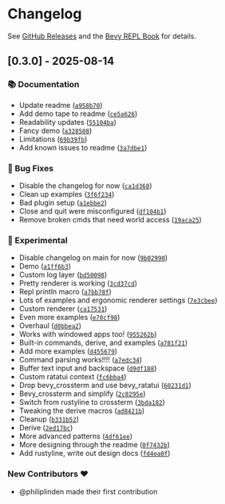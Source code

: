 # Changelog


See [GitHub Releases](https://github.com/philiplinden/bevy_repl/releases) and
the [Bevy REPL Book](https://philiplinden.github.io/bevy_repl) for details.

## [0.3.0] - 2025-08-14

### 📚 Documentation

- Update readme ([`a958b70`](https://github.com/philiplinden/bevy_repl/commit/a958b705327bd2623a7b98854ec84197ab1d9808))
- Add demo tape to readme ([`ce5a626`](https://github.com/philiplinden/bevy_repl/commit/ce5a62600c6dcc7c4af8d240fc202b7a00da6f06))
- Readability updates ([`55104ba`](https://github.com/philiplinden/bevy_repl/commit/55104ba0625ef91d54c16136e52e053d9abf7283))
- Fancy demo ([`a328508`](https://github.com/philiplinden/bevy_repl/commit/a328508202d64ad721aca2f60fd4186e978e0c38))
- Limitations ([`69b39fb`](https://github.com/philiplinden/bevy_repl/commit/69b39fb3109362e2fb6593032870d4884126fa1b))
- Add known issues to readme ([`3a7dbe1`](https://github.com/philiplinden/bevy_repl/commit/3a7dbe1c7eb931a82a4b755f797e2d92aaea7bef))

### 🐛 Bug Fixes

- Disable the changelog for now ([`ca1d368`](https://github.com/philiplinden/bevy_repl/commit/ca1d36876c9188de896cfc04990fd0ad7d3f6bf8))
- Clean up examples ([`3f6f234`](https://github.com/philiplinden/bevy_repl/commit/3f6f23478cb7fbd01e5b454cc2b9fa93857ff8d5))
- Bad plugin setup ([`a1ebbe2`](https://github.com/philiplinden/bevy_repl/commit/a1ebbe262f5e09933b2085c6acf93c0ff20bbb93))
- Close and quit were misconfigured ([`df104b1`](https://github.com/philiplinden/bevy_repl/commit/df104b1c2d681092473b18b247078bd3cd033c64))
- Remove broken cmds that need world access ([`19aca25`](https://github.com/philiplinden/bevy_repl/commit/19aca254c1bdd550ea37cc8e835d5ae61730bad3))

### 🧪 Experimental

- Disable changelog on main for now ([`9b02990`](https://github.com/philiplinden/bevy_repl/commit/9b02990de3259c45000b042907dcee764eb7ad8f))
- Demo ([`a1ff6b3`](https://github.com/philiplinden/bevy_repl/commit/a1ff6b35814d12e86fea38dd553c1ff1e7a432c0))
- Custom log layer ([`bd50098`](https://github.com/philiplinden/bevy_repl/commit/bd5009857148a6e4d3016c2539a1213aef5e0776))
- Pretty renderer is working ([`3cd37cd`](https://github.com/philiplinden/bevy_repl/commit/3cd37cd56beeb075ec2ef06ffba426b960b3c3b1))
- Repl println macro ([`a7bb78f`](https://github.com/philiplinden/bevy_repl/commit/a7bb78fe151ce3e30f634d93e67bb122611e465b))
- Lots of examples and ergonomic renderer settings ([`7e3cbee`](https://github.com/philiplinden/bevy_repl/commit/7e3cbee95dc8c65a2238c4f4056c618dd125e835))
- Custom renderer ([`ca17531`](https://github.com/philiplinden/bevy_repl/commit/ca17531f035b85ef7ff265ad74815acee74b532d))
- Even more examples ([`e70cf98`](https://github.com/philiplinden/bevy_repl/commit/e70cf9878b71bdbe277cfddfa1c6b983c0b28bf5))
- Overhaul ([`d0bbea2`](https://github.com/philiplinden/bevy_repl/commit/d0bbea2136678e53368615042bd024a6e4b8e075))
- Works with windowed apps too! ([`955262b`](https://github.com/philiplinden/bevy_repl/commit/955262b2e3b1df9d111bc8fc3851bc3f19fb2c06))
- Built-in commands, derive, and examples ([`a781f21`](https://github.com/philiplinden/bevy_repl/commit/a781f21f1222fb4c32c9b9307cff1b6074fd6329))
- Add more examples ([`d455679`](https://github.com/philiplinden/bevy_repl/commit/d4556793a22b81c1774cdc0cc951ae582520fe45))
- Command parsing works!!!! ([`a7edc34`](https://github.com/philiplinden/bevy_repl/commit/a7edc347aa086fe86df68ca95545277dce122ed3))
- Buffer text input and backspace ([`d9df188`](https://github.com/philiplinden/bevy_repl/commit/d9df188f28192f5d195f49c51f1842040da0e066))
- Custom ratatui context ([`fc6bba4`](https://github.com/philiplinden/bevy_repl/commit/fc6bba4f7a055d17baa655232bd9ce259dae3703))
- Drop bevy_crossterm and use bevy_ratatui ([`60231d1`](https://github.com/philiplinden/bevy_repl/commit/60231d1eaec85576ec8de5e6b330f41dba88506a))
- Bevy_crossterm and simplify ([`2c8295e`](https://github.com/philiplinden/bevy_repl/commit/2c8295ea553e6e66f28716d33e740b86c78fbfbc))
- Switch from rustyline to crossterm ([`3bda182`](https://github.com/philiplinden/bevy_repl/commit/3bda18256f6c90c34547ae6345172d4d95a8ffa5))
- Tweaking the derive macros ([`ad8421b`](https://github.com/philiplinden/bevy_repl/commit/ad8421ba2191beb8d994fe792e465b2474aa66c1))
- Cleanup ([`b331b52`](https://github.com/philiplinden/bevy_repl/commit/b331b52685b0ccca1616ce20cb255c5ce6576266))
- Derive ([`2ed17bc`](https://github.com/philiplinden/bevy_repl/commit/2ed17bc2fe412cf78d565dd24f38d7281d4ac138))
- More advanced patterns ([`4df61ee`](https://github.com/philiplinden/bevy_repl/commit/4df61ee8a5455010b1d589bc1fd4d6b258406748))
- More designing through the readme ([`0f7432b`](https://github.com/philiplinden/bevy_repl/commit/0f7432be047520eb1b16e599df585c0cf9ba9994))
- Add rustyline, write out design docs ([`fd4ea0f`](https://github.com/philiplinden/bevy_repl/commit/fd4ea0f9ed8be49b0333468f540dbebf32a5fa49))


### New Contributors ❤️

* @philiplinden made their first contribution
<!-- generated by git-cliff -->
